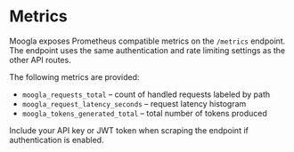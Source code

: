 # Metrics

Moogla exposes Prometheus compatible metrics on the `/metrics` endpoint. The
endpoint uses the same authentication and rate limiting settings as the other
API routes.

The following metrics are provided:

- `moogla_requests_total` – count of handled requests labeled by path
- `moogla_request_latency_seconds` – request latency histogram
- `moogla_tokens_generated_total` – total number of tokens produced

Include your API key or JWT token when scraping the endpoint if authentication
is enabled.
